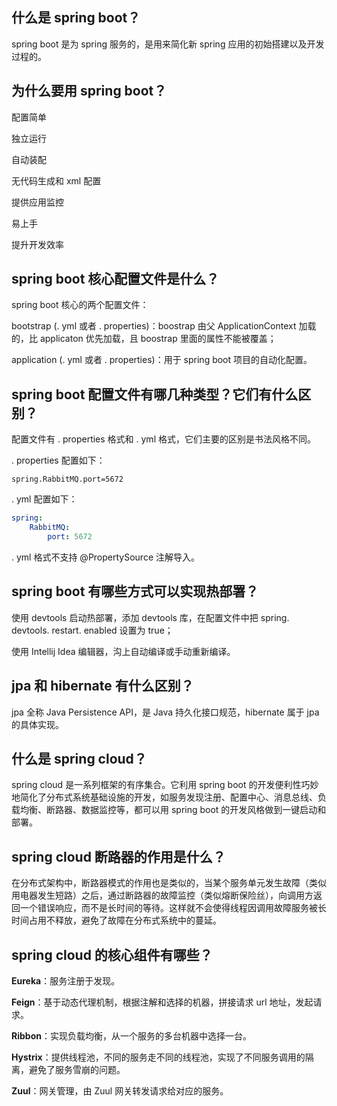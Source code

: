 ## 什么是 spring boot？

spring boot 是为 spring 服务的，是用来简化新 spring 应用的初始搭建以及开发过程的。

## 为什么要用 spring boot？

配置简单

独立运行

自动装配

无代码生成和 xml 配置

提供应用监控

易上手

提升开发效率

## spring boot 核心配置文件是什么？

spring boot 核心的两个配置文件：

bootstrap (. yml 或者 . properties)：boostrap 由父 ApplicationContext 加载的，比 applicaton 优先加载，且 boostrap 里面的属性不能被覆盖；

application (. yml 或者 . properties)：用于 spring boot 项目的自动化配置。

## spring boot 配置文件有哪几种类型？它们有什么区别？

配置文件有 . properties 格式和 . yml 格式，它们主要的区别是书法风格不同。

. properties 配置如下：

```properties
spring.RabbitMQ.port=5672
```

. yml 配置如下：

```yaml
spring:
	RabbitMQ:
		port: 5672
```

. yml 格式不支持 @PropertySource 注解导入。

## spring boot 有哪些方式可以实现热部署？

使用 devtools 启动热部署，添加 devtools 库，在配置文件中把 spring. devtools. restart. enabled 设置为 true；

使用 Intellij Idea 编辑器，沟上自动编译或手动重新编译。

## jpa 和 hibernate 有什么区别？

jpa 全称 Java Persistence API，是 Java 持久化接口规范，hibernate 属于 jpa 的具体实现。

## 什么是 spring cloud？

spring cloud 是一系列框架的有序集合。它利用 spring boot 的开发便利性巧妙地简化了分布式系统基础设施的开发，如服务发现注册、配置中心、消息总线、负载均衡、断路器、数据监控等，都可以用 spring boot 的开发风格做到一键启动和部署。

## spring cloud 断路器的作用是什么？

在分布式架构中，断路器模式的作用也是类似的，当某个服务单元发生故障（类似用电器发生短路）之后，通过断路器的故障监控（类似熔断保险丝），向调用方返回一个错误响应，而不是长时间的等待。这样就不会使得线程因调用故障服务被长时间占用不释放，避免了故障在分布式系统中的蔓延。

## spring cloud 的核心组件有哪些？

**Eureka**：服务注册于发现。

**Feign**：基于动态代理机制，根据注解和选择的机器，拼接请求 url 地址，发起请求。

**Ribbon**：实现负载均衡，从一个服务的多台机器中选择一台。

**Hystrix**：提供线程池，不同的服务走不同的线程池，实现了不同服务调用的隔离，避免了服务雪崩的问题。

**Zuul**：网关管理，由 Zuul 网关转发请求给对应的服务。
